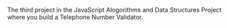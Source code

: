 The third project in the JavaScript Alogorithms and Data Structures Project where you build a Telephone Number Validator.
